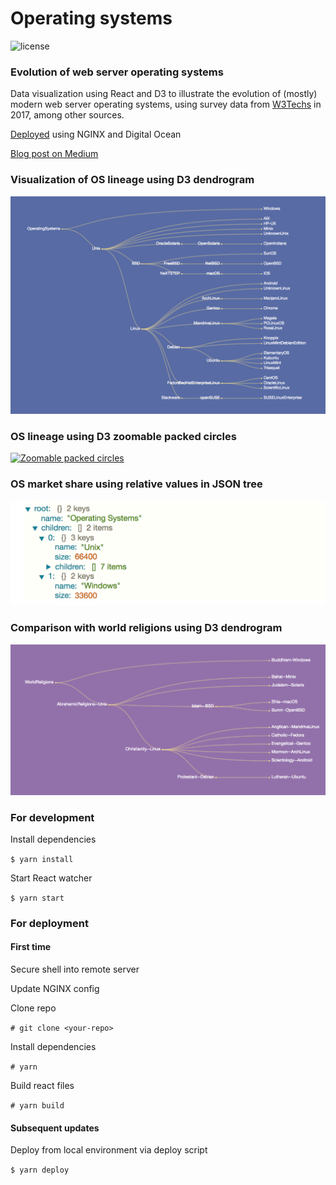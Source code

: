 # Operating systems

![license](https://img.shields.io/github/license/loopDelicious/operating-systems)

### Evolution of web server operating systems

Data visualization using React and D3 to illustrate the evolution of (mostly) modern web server operating systems, using survey data from [W3Techs](https://w3techs.com/technologies/overview/operating_system/all) in 2017, among other sources.

[Deployed](http://os.meowsergirl.com/) using NGINX and Digital Ocean

[Blog post on Medium](https://medium.com/@joycelin.codes/evolution-of-web-server-operating-systems-ba1cf1c1e3d8)

### Visualization of OS lineage using D3 dendrogram
[![OS dendrogram](https://github.com/loopDelicious/operating-systems/blob/master/src/img/dendro.png)](https://github.com/loopDelicious/operating-systems/blob/master/src/img/dendro.png)

### OS lineage using D3 zoomable packed circles
[![Zoomable packed circles](https://github.com/loopDelicious/operating-systems/blob/master/src/img/zoom.gif)](https://github.com/loopDelicious/operating-systems/blob/master/src/img/zoom.gif)

### OS market share using relative values in JSON tree
[![JSON tree](https://github.com/loopDelicious/operating-systems/blob/master/src/img/jsonTree.png)](https://github.com/loopDelicious/operating-systems/blob/master/src/img/zoom.gif)

### Comparison with world religions using D3 dendrogram
[![Comparison with world religions](https://github.com/loopDelicious/operating-systems/blob/master/src/img/religion.png)](https://github.com/loopDelicious/operating-systems/blob/master/src/img/jsonTree.png)

### For development

Install dependencies
 
 `$ yarn install`  
    
Start React watcher
 
 `$ yarn start`    
    
### For deployment

#### First time

Secure shell into remote server

Update NGINX config

Clone repo

 `# git clone <your-repo>`

Install dependencies

 `# yarn`

Build react files

 `# yarn build`

#### Subsequent updates

Deploy from local environment via deploy script

`$ yarn deploy`

